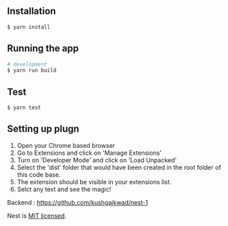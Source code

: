

## Installation

```bash
$ yarn install
```

## Running the app

```bash
# development
$ yarn run build
```

## Test

```bash
$ yarn test
```

## Setting up plugn

1. Open your Chrome based browser 
2. Go to Extensions and click on 'Manage Extensions'
3. Turn on 'Developer Mode' and click on 'Load Unpacked'
4. Select the 'dist' folder that would have been created in the root folder of this code base.
5. The extension should be visible in your extensions list.
6. Selct any text and see the magic!

Backend : https://github.com/kushgaikwad/nest-1

Nest is [MIT licensed](LICENSE).
